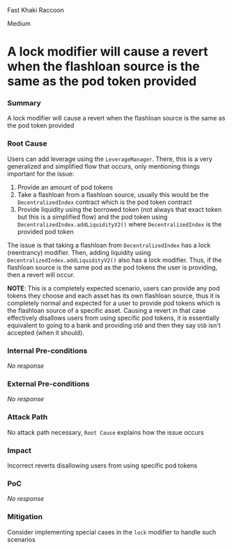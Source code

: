 Fast Khaki Raccoon

Medium

# A lock modifier will cause a revert when the flashloan source is the same as the pod token provided

### Summary

A lock modifier will cause a revert when the flashloan source is the same as the pod token provided

### Root Cause

Users can add leverage using the `LeverageManager`. There, this is a very generalized and simplified flow that occurs, only mentioning things important for the issue:
1. Provide an amount of pod tokens
2. Take a flashloan from a flashloan source, usually this would be the `DecentralizedIndex` contract which is the pod token contract
3. Provide liquidity using the borrowed token (not always that exact token but this is a simplified flow) and the pod token using `DecentralizedIndex.addLiquidityV2()` where `DecentralizedIndex` is the provided pod token

The issue is that taking a flashloan from `DecentralizedIndex` has a lock (reentrancy) modifier. Then, adding liquidity using `DecentralizedIndex.addLiquidityV2()` also has a lock modifier. Thus, if the flashloan source is the same pod as the pod tokens the user is providing, then a revert will occur.

__NOTE__: This is a completely expected scenario, users can provide any pod tokens they choose and each asset has its own flashloan source, thus it is completely normal and expected for a user to provide pod tokens which is the flashloan source of a specific asset. Causing a revert in that case effectively disallows users from using specific pod tokens, it is essentially equivalent to going to a bank and providing `USD` and then they say `USD` isn't accepted (when it should).

### Internal Pre-conditions

_No response_

### External Pre-conditions

_No response_

### Attack Path

No attack path necessary, `Root Cause` explains how the issue occurs

### Impact

Incorrect reverts disallowing users from using specific pod tokens

### PoC

_No response_

### Mitigation

Consider implementing special cases in the `lock` modifier to handle such scenarios